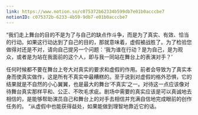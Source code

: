 ```yaml
---
link: https://www.notion.so/c075372b62334b599db7e01b0acccbe7
notionID: c075372b-6233-4b59-9db7-e01b0acccbe7
---
```

“我们走上舞台的目的不是为了与自己的缺点作斗争，而是为了真实、有效、恰当的行动。如果这行动达到了自己的目的，那就意味着，虚假被战胜了。为了检验您做得对还是不对，请向自己提另一个问题：‘我为谁在行动？是为自己，是为观众，或者是为站在我面前的这个人，即与我一同站在舞台上的表演对手？’


任何时候都不要在舞台上夸大对真实的要求和虚假的作用。前者会导致为了真实本身而使真实做作，这是所有不真实中最糟糕的。至于说到对虚假的格外恐惧，它的结果就是不自然的小心翼翼，也是最大的舞台‘不真实’之一。对待这一点应该像对待舞台真实那样平和、公正、不吹毛求疵。剧场中需要的真实应该是可以真诚地去相信的，是能够帮助演员自己和舞台上的对手去相信并充满自信地完成眼前的创作任务的。
“从虚假中也能获得益处，如果能做到理智地靠近它的话。